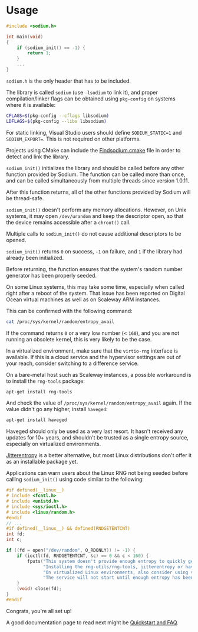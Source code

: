 # Usage

```c
#include <sodium.h>

int main(void)
{
    if (sodium_init() == -1) {
        return 1;
    }
    ...
}
```

`sodium.h` is the only header that has to be included.

The library is called `sodium` \(use `-lsodium` to link it\), and proper
compilation/linker flags can be obtained using `pkg-config` on systems where it
is available:

```bash
CFLAGS=$(pkg-config --cflags libsodium)
LDFLAGS=$(pkg-config --libs libsodium)
```

For static linking, Visual Studio users should define `SODIUM_STATIC=1` and
`SODIUM_EXPORT=`. This is not required on other platforms.

Projects using CMake can include the
[Findsodium.cmake](https://github.com/jedisct1/libsodium/blob/master/contrib/Findsodium.cmake)
file in order to detect and link the library.

`sodium_init()` initializes the library and should be called before any other
function provided by Sodium. The function can be called more than once, and can
be called simultaneously from multiple threads since version 1.0.11.

After this function returns, all of the other functions provided by Sodium will
be thread-safe.

`sodium_init()` doesn't perform any memory allocations. However, on Unix
systems, it may open `/dev/urandom` and keep the descriptor open, so that the
device remains accessible after a `chroot()` call.

Multiple calls to `sodium_init()` do not cause additional descriptors to be
opened.

`sodium_init()` returns `0` on success, `-1` on failure, and `1` if the library
had already been initialized.

Before returning, the function ensures that the system's random number generator
has been properly seeded.

On some Linux systems, this may take some time, especially when called right
after a reboot of the system. That issue has been reported on Digital Ocean
virtual machines as well as on Scaleway ARM instances.

This can be confirmed with the following command:

```sh
cat /proc/sys/kernel/random/entropy_avail
```

If the command returns `0` or a very low number \(&lt; `160`\), and you are not
running an obsolete kernel, this is very likely to be the case.

In a virtualized environment, make sure that the `virtio-rng` interface is
available. If this is a cloud service and the hypervisor settings are out of
your reach, consider switching to a difference service.

On a bare-metal host such as Scaleway instances, a possible workaround is to
install the `rng-tools` package:

```sh
apt-get install rng-tools
```

And check the value of `/proc/sys/kernel/random/entropy_avail` again. If the
value didn't go any higher, install `haveged`:

```sh
apt-get install haveged
```

Haveged should only be used as a very last resort. It hasn't received any
updates for 10+ years, and shouldn't be trusted as a single entropy source,
especially on virtualized environments.

[Jitterentropy](https://github.com/smuellerDD/jitterentropy-rngd) is a better
alternative, but most Linux distributions don't offer it as an installable
package yet.

Applications can warn users about the Linux RNG not being seeded before calling
`sodium_init()` using code similar to the following:

```c
#if defined(__linux__)
# include <fcntl.h>
# include <unistd.h>
# include <sys/ioctl.h>
# include <linux/random.h>
#endif
// ...
#if defined(__linux__) && defined(RNDGETENTCNT)
int fd;
int c;

if ((fd = open("/dev/random", O_RDONLY)) != -1) {
    if (ioctl(fd, RNDGETENTCNT, &c) == 0 && c < 160) {
        fputs("This system doesn't provide enough entropy to quickly generate high-quality random numbers.\n"
              "Installing the rng-utils/rng-tools, jitterentropy or haveged packages may help.\n"
              "On virtualized Linux environments, also consider using virtio-rng.\n"
              "The service will not start until enough entropy has been collected.\n", stderr);
    }
    (void) close(fd);
}
#endif
```

Congrats, you're all set up!

A good documentation page to read next might be
[Quickstart and FAQ](../quickstart/README.md).

